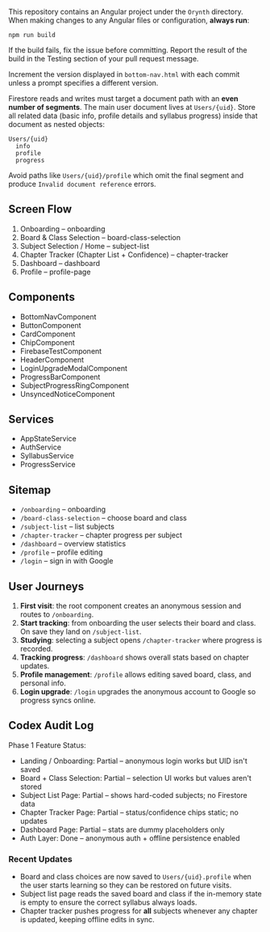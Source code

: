 This repository contains an Angular project under the `Orynth` directory.
When making changes to any Angular files or configuration, **always run**:

```
npm run build
```

If the build fails, fix the issue before committing.
Report the result of the build in the Testing section of your pull request message.

Increment the version displayed in `bottom-nav.html` with each commit unless a
prompt specifies a different version.

Firestore reads and writes must target a document path with an **even number of segments**. The main user document lives at `Users/{uid}`. Store all related data (basic info, profile details and syllabus progress) inside that document as nested objects:

```
Users/{uid}
  info
  profile
  progress
```
Avoid paths like `Users/{uid}/profile` which omit the final segment and produce `Invalid document reference` errors.

## Screen Flow

1. Onboarding – onboarding
2. Board & Class Selection – board-class-selection
3. Subject Selection / Home – subject-list
4. Chapter Tracker (Chapter List + Confidence) – chapter-tracker
5. Dashboard – dashboard
6. Profile – profile-page

## Components
- BottomNavComponent
- ButtonComponent
- CardComponent
- ChipComponent
- FirebaseTestComponent
- HeaderComponent
- LoginUpgradeModalComponent
- ProgressBarComponent
- SubjectProgressRingComponent
- UnsyncedNoticeComponent

## Services
- AppStateService
- AuthService
- SyllabusService
- ProgressService

## Sitemap
- `/onboarding` – onboarding
- `/board-class-selection` – choose board and class
- `/subject-list` – list subjects
- `/chapter-tracker` – chapter progress per subject
- `/dashboard` – overview statistics
- `/profile` – profile editing
- `/login` – sign in with Google

## User Journeys
1. **First visit**: the root component creates an anonymous session and routes to `/onboarding`.
2. **Start tracking**: from onboarding the user selects their board and class. On save they land on `/subject-list`.
3. **Studying**: selecting a subject opens `/chapter-tracker` where progress is recorded.
4. **Tracking progress**: `/dashboard` shows overall stats based on chapter updates.
5. **Profile management**: `/profile` allows editing saved board, class, and personal info.
6. **Login upgrade**: `/login` upgrades the anonymous account to Google so progress syncs online.

## Codex Audit Log

Phase 1 Feature Status:
- Landing / Onboarding: Partial – anonymous login works but UID isn't saved
- Board + Class Selection: Partial – selection UI works but values aren't stored
- Subject List Page: Partial – shows hard-coded subjects; no Firestore data
- Chapter Tracker Page: Partial – status/confidence chips static; no updates
- Dashboard Page: Partial – stats are dummy placeholders only
- Auth Layer: Done – anonymous auth + offline persistence enabled

### Recent Updates

- Board and class choices are now saved to `Users/{uid}.profile` when the user starts learning so they can be restored on future visits.
- Subject list page reads the saved board and class if the in-memory state is empty to ensure the correct syllabus always loads.
- Chapter tracker pushes progress for **all** subjects whenever any chapter is updated, keeping offline edits in sync.
